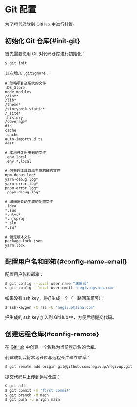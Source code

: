 # Git 配置

为了将代码放到 [GitHub](https://github.com/) 中进行托管。

## 初始化 Git 仓库{#init-git}

首先需要使用 Git 对代码仓库进行初始化：

```bash
$ git init
```

其次增加 `.gitignore`：

```
# 忽略项目及系统的文件
.DS_Store
node_modules
/dist*
/lib*
/theme*
/storybook-static*
/_site*
.history
/coverage*
dis
cache
.cache
auto-imports.d.ts
dest

# 本地开发所用到的文件
.env.local
.env.*.local

# 包管理工具自动生成的日志文件
npm-debug.log*
yarn-debug.log*
yarn-error.log*
pnpm-error.log*
.pnpm-debug.log*

# 编辑器自动生成的配置文件
.idea
*.suo
*.ntvs*
*.njsproj
*.sln
*.sw?

# 锁定版本文件
package-lock.json
yarn.lock
```

## 配置用户名和邮箱{#config-name-email}

配置用户名和邮箱：

```bash
$ git config --local user.name "沫俱宏"
$ git config --local user.email "negivup@sina.com"
```

如果没有 ssh key，最好生成一个（一路回车即可）：

```bash
$ ssh-keygen -t rsa -C "negivup@sina.com"
```

把生成的 ssh key 加入到 GitHub 中，方便后期提交代码。

## 创建远程仓库{#config-remote}

在 [GitHub](https://github.com/) 中创建一个名称为当前登录名的仓库。

创建成功后将本地仓库与远程仓库建立联系：

```bash
$ git remote add origin git@github.com:negivup/negivup.git
```

提交代码并上传到远程仓库：

```bash
$ git add .
$ git commit -m "first commit"
$ git branch -M main
$ git push -u origin main
```
